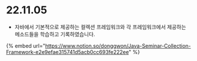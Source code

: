 # 22.11.05

* &#x20;자바에서 기본적으로 제공하는 컬렉션 프레임워크와 각 프레임워크에서 제공하는 메소드들을 학습하고 기록하였습니다.

{% embed url="https://www.notion.so/donggwon/Java-Seminar-Collection-Framework-e2e9efae315741d5acb0cc693fe222ee" %}
